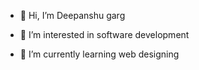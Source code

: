 - 👋 Hi, I’m Deepanshu garg
- 👀 I’m interested in software development
- 🌱 I’m currently learning web designing
  
  <!---
deepanshugarg2004/deepanshugarg2004 is a ✨ special ✨ repository because its `README.md` (this file) appears on your GitHub profile.
You can click the Preview link to take a look at your changes.
--->
